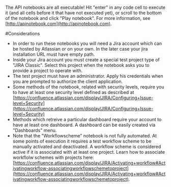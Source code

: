 The API notebooks are all executable! Hit "enter" in any code cell to execute it (and all cells before it that have not executed yet), or scroll to the bottom of the notebook and click "Play notebook". For more information, see [http://apinotebook.com](http://apinotebook.com).

#Considerations

- In order to run these notebooks you will need a Jira account which can be hosted by Atlassian or on your own. In the later case your jira installation URL must have empty path.
- Inside your Jira account you must create a special test project type of "JIRA Classic". Select this project when the notebook asks you to provide a project to operate with.
- The test project must have an administrator. Apply his credentials when you are prompted to authorize the client application.
- Some methods of the notebook, related with security levels, require you to have at least one security level defined as described at [https://confluence.atlassian.com/display/JIRA/Configuring+Issue-level+Security](https://confluence.atlassian.com/display/JIRA/Configuring+Issue-level+Security)
- Methods which retreive a particular dashboard require your account to have at least one dashboard. A dashboard can be easily created via "Dashboards" menu.
- Note that the "Workflowscheme" notebook is not fully automated. At some points of execution it requires a test workflow scheme to be manually activated and deactivated. A workflow scheme is considered active if it is associated with at least one project. Learn how to associate workflolw schemes with projects here: [https://confluence.atlassian.com/display/JIRA/Activating+workflow#Activatingworkflow-associatingworkflowschemetoproject](https://confluence.atlassian.com/display/JIRA/Activating+workflow#Activatingworkflow-associatingworkflowschemetoproject).
